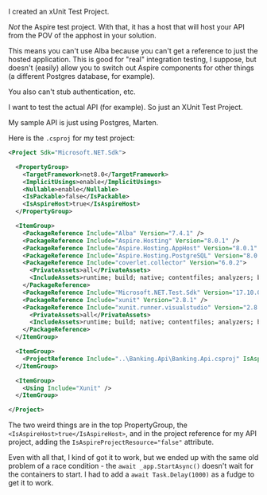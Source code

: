 I created an xUnit Test Project.

*Not* the Aspire test project. With that, it has a host that will host your API from the POV of the apphost in your solution.

This means you can't use Alba because you can't get a reference to just the hosted application. This is good for "real" integration testing, I suppose,
but doesn't (easily) allow you to switch out Aspire components for other things (a different Postgres database, for example).

You also can't stub authentication, etc. 

I want to test the actual API (for example). So just an XUnit Test Project.

My sample API is just using Postgres, Marten.

Here is the `.csproj` for my test project:

```xml
<Project Sdk="Microsoft.NET.Sdk">

  <PropertyGroup>
    <TargetFramework>net8.0</TargetFramework>
    <ImplicitUsings>enable</ImplicitUsings>
    <Nullable>enable</Nullable>
    <IsPackable>false</IsPackable>
	<IsAspireHost>true</IsAspireHost>
  </PropertyGroup>

  <ItemGroup>
    <PackageReference Include="Alba" Version="7.4.1" />
    <PackageReference Include="Aspire.Hosting" Version="8.0.1" />
    <PackageReference Include="Aspire.Hosting.AppHost" Version="8.0.1" />
    <PackageReference Include="Aspire.Hosting.PostgreSQL" Version="8.0.1" />
    <PackageReference Include="coverlet.collector" Version="6.0.2">
      <PrivateAssets>all</PrivateAssets>
      <IncludeAssets>runtime; build; native; contentfiles; analyzers; buildtransitive</IncludeAssets>
    </PackageReference>
    <PackageReference Include="Microsoft.NET.Test.Sdk" Version="17.10.0" />
    <PackageReference Include="xunit" Version="2.8.1" />
    <PackageReference Include="xunit.runner.visualstudio" Version="2.8.1">
      <PrivateAssets>all</PrivateAssets>
      <IncludeAssets>runtime; build; native; contentfiles; analyzers; buildtransitive</IncludeAssets>
    </PackageReference>
  </ItemGroup>

  <ItemGroup>
    <ProjectReference Include="..\Banking.Api\Banking.Api.csproj" IsAspireProjectResource="false"/>
  </ItemGroup>

  <ItemGroup>
    <Using Include="Xunit" />
  </ItemGroup>

</Project>
```

The two weird things are in the top PropertyGroup, the `<IsAspireHost>true</IsAspireHost>`, and in the project reference for my API
project, adding the `IsAspireProjectResource="false"` attribute.

Even with all that, I kind of got it to work, but we ended up with the same old problem of a race condition - the `await _app.StartAsync()` 
doesn't wait for the containers to start. I had to add a `await Task.Delay(1000)` as a fudge to get it to work.

